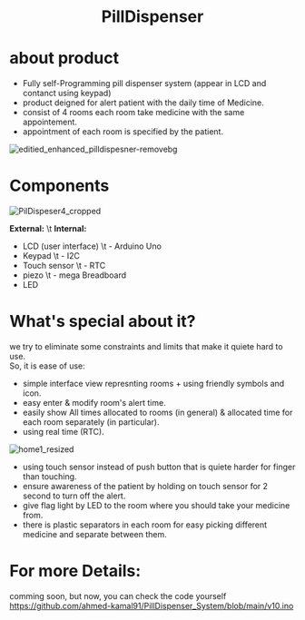 # <center> PillDispenser</center>
# about product
* Fully self-Programming pill dispenser system (appear in LCD and contanct using keypad)
* product deigned for alert patient with the daily time of Medicine. </br>
* consist of 4 rooms each room take medicine with the same appointement. </br>
* appointment of each room is specified by the patient. </br>

![editied_enhanced_pilldispesner-removebg](https://github.com/ahmed-kamal91/PillDispenser_System/assets/91970695/09524d7a-2cd0-4119-8dc2-e1f407ab3863)

# Components

![PilDispeser4_cropped](https://github.com/ahmed-kamal91/PillDispenser_System/assets/91970695/ea1fe452-5b10-46b9-8ab1-84bd99bdfdf2)

<b>External:</b>         \t      <b>Internal:</b></br>
- LCD (user interface)   \t      - Arduino Uno </br>
- Keypad                 \t      - I2C </br>
- Touch sensor           \t      - RTC </br>
- piezo                  \t      - mega Breadboard </br>
- LED 

# What's special about it?
we try to eliminate some constraints and limits that make it quiete hard to use. </br>
So, it is ease of use: </br>




  * simple interface view represnting rooms + using friendly symbols and icon.  
  * easy enter & modify room's alert time.
  * easily show All times allocated to rooms (in general) & allocated time for each room separately (in particular).
  * using real time (RTC).

![home1_resized](https://github.com/ahmed-kamal91/PillDispenser_System/assets/91970695/b7713699-e7e5-4e6b-b19c-f07f74fbb3f7)

  * using touch sensor instead of push button that is quiete harder for finger than touching.
  * ensure awareness of the patient by holding on touch sensor for 2 second to turn off the alert.
  * give flag light by LED to the room where you should take your medicine from.
  * there is plastic separators in each room for easy picking different medicine and separate between them.

# For more Details:
 comming soon, but now, you can check the code yourself </br>
 https://github.com/ahmed-kamal91/PillDispenser_System/blob/main/v10.ino
 
